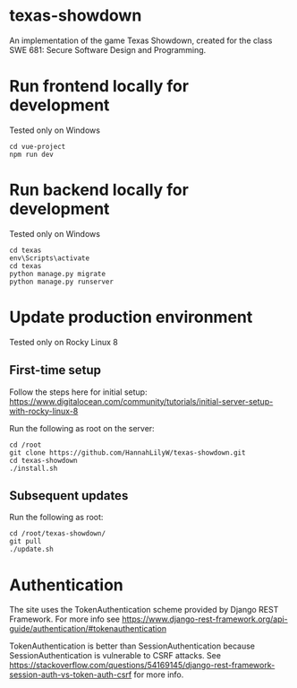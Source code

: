 # texas-showdown
An implementation of the game Texas Showdown, created for the class SWE 681: Secure Software Design and Programming.

# Run frontend locally for development
Tested only on Windows
```
cd vue-project
npm run dev
```

# Run backend locally for development
Tested only on Windows
```
cd texas
env\Scripts\activate
cd texas
python manage.py migrate
python manage.py runserver
```

# Update production environment

Tested only on Rocky Linux 8

## First-time setup

Follow the steps here for initial setup: https://www.digitalocean.com/community/tutorials/initial-server-setup-with-rocky-linux-8

Run the following as root on the server:
```
cd /root
git clone https://github.com/HannahLilyW/texas-showdown.git
cd texas-showdown
./install.sh
```

## Subsequent updates

Run the following as root:

```
cd /root/texas-showdown/
git pull
./update.sh
```

# Authentication
The site uses the TokenAuthentication scheme provided by Django REST Framework. For more info see https://www.django-rest-framework.org/api-guide/authentication/#tokenauthentication

TokenAuthentication is better than SessionAuthentication because SessionAuthentication is vulnerable to CSRF attacks. See https://stackoverflow.com/questions/54169145/django-rest-framework-session-auth-vs-token-auth-csrf for more info.
